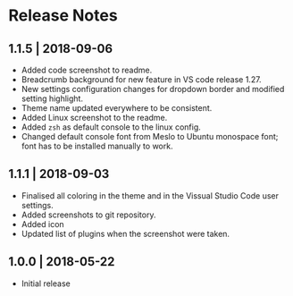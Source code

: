 # Release Notes

## 1.1.5 | 2018-09-06
- Added code screenshot to readme.
- Breadcrumb background for new feature in VS code release 1.27.
- New settings configuration changes for dropdown border and modified setting highlight.
- Theme name updated everywhere to be consistent.
- Added Linux screenshot to the readme.
- Added `zsh` as default console to the linux config.
- Changed default console font from Meslo to Ubuntu monospace font; font has to be installed manually to work.

## 1.1.1 | 2018-09-03
- Finalised all coloring in the theme and in the Vissual Studio Code user settings.
- Added screenshots to git repository.
- Added icon
- Updated list of plugins when the screenshot were taken.

## 1.0.0 | 2018-05-22
- Initial release
